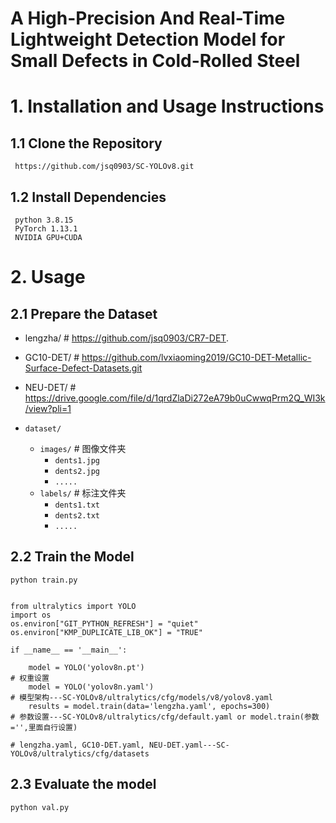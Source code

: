 # A High-Precision And Real-Time Lightweight Detection Model for Small Defects in Cold-Rolled Steel
# 1. Installation and Usage Instructions
## 1.1 Clone the Repository
     https://github.com/jsq0903/SC-YOLOv8.git
     
## 1.2 Install Dependencies
     python 3.8.15
     PyTorch 1.13.1
     NVIDIA GPU+CUDA
# 2. Usage
## 2.1 Prepare the Dataset

- lengzha/         # https://github.com/jsq0903/CR7-DET.
- GC10-DET/        # https://github.com/lvxiaoming2019/GC10-DET-Metallic-Surface-Defect-Datasets.git
- NEU-DET/         # https://drive.google.com/file/d/1qrdZlaDi272eA79b0uCwwqPrm2Q_WI3k/view?pli=1

- `dataset/`
  - `images/`          # 图像文件夹
    - `dents1.jpg`
    - `dents2.jpg`
    - `.....`
  - `labels/`          # 标注文件夹
    - `dents1.txt`
    - `dents2.txt`
    - `.....`

## 2.2 Train the Model
    python train.py 


    from ultralytics import YOLO
    import os
    os.environ["GIT_PYTHON_REFRESH"] = "quiet"
    os.environ["KMP_DUPLICATE_LIB_OK"] = "TRUE"

    if __name__ == '__main__':
    
        model = YOLO('yolov8n.pt')                                            # 权重设置
        model = YOLO('yolov8n.yaml')                                          # 模型架构---SC-YOLOv8/ultralytics/cfg/models/v8/yolov8.yaml
        results = model.train(data='lengzha.yaml', epochs=300)                # 参数设置---SC-YOLOv8/ultralytics/cfg/default.yaml or model.train(参数='',里面自行设置)
                                                                              # lengzha.yaml, GC10-DET.yaml, NEU-DET.yaml---SC-YOLOv8/ultralytics/cfg/datasets
                                                                              
## 2.3 Evaluate the model
    python val.py 




